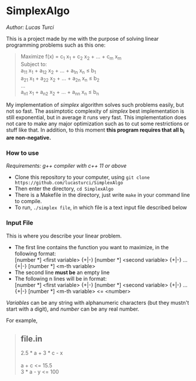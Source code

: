 # SimplexAlgo

*Author: Lucas Turci*

This is a project made by me with the purpose of solving linear programming problems such as this one:  
> Maximize f(x) = c<sub>1</sub> x<sub>1</sub> +  c<sub>2</sub> x<sub>2</sub> + ... + c<sub>m</sub> x<sub>m</sub> <br>
> Subject to: <br>
> a<sub>11</sub> x<sub>1</sub> +  a<sub>12</sub> x<sub>2</sub> + ... + a<sub>1n</sub> x<sub>n</sub> ≤ b<sub>1</sub> <br>
> a<sub>21</sub> x<sub>1</sub> +  a<sub>22</sub> x<sub>2</sub> + ... + a<sub>2n</sub> x<sub>n</sub> ≤ b<sub>2</sub> <br>
> ... <br>
> a<sub>n1</sub> x<sub>1</sub> +  a<sub>n2</sub> x<sub>2</sub> + ... + a<sub>nn</sub> x<sub>n</sub> ≤ b<sub>n</sub> <br>
>

My implementation of *simplex* algorithm solves such problems easily, but not so fast. The assimptotic complexity of *simplex* best implementation is still exponential, but in average it runs very fast. This implementation does not care to make any major optimization such as to cut some restrictions or stuff like that. In addition, to this moment **this program requires that all b<sub>i</sub> are non-negative.**

### How to use
*Requirements: g++ compiler with c++ 11 or above*

* Clone this repository to your computer, using `git clone https://github.com/lucasturci/SimplexAlgo`
* Then enter the directory, `cd SimplexAlgo`
* There is a Makefile in the directory, just write `make` in your command line to compile.
* To run, `./simplex file`, in which file is a text input file described below 

### Input File
This is where you describe your linear problem. 

* The first line contains the function you want to maximize, in the following format: <br>
[number *] \<first variable\> {+|-} [number *] \<second variable\> {+|-} ... {+|-} [number *] \<m-th variable\> <br>
* The second line **must be** an empty line <br>
* The following n lines will be in format: <br>
[number *] \<first variable\> {+|-} [number *] \<second variable\> {+|-} ... {+|-} [number *] \<m-th variable\> <= \<number\> <br>

*Variables* can be any string with alphanumeric characters (but they mustn't start with a digit), and *number* can be any real number.

For example, 
> file.in
> ------------------
> 2.5 * a + 3 * c - x <br>
> <br>
> a + c <= 15.5 <br>
> 3 * a - y <= 100 <br>
>
>
